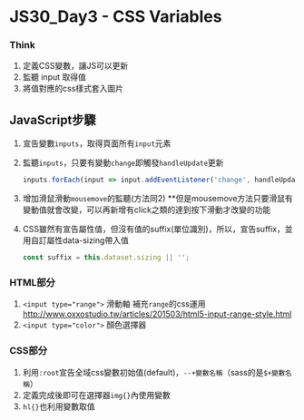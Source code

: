 # JS30_Day3 - CSS Variables

### Think

1. 定義CSS變數，讓JS可以更新
2. 監聽 input 取得值
3. 將值對應的css樣式套入圖片

## **JavaScript步驟**
1. 宣告變數`inputs`，取得頁面所有`input`元素
2. 監聽`inputs`，只要有變動`change`即觸發`handleUpdate`更新
    ```js
    inputs.forEach(input => input.addEventListener('change', handleUpdate));
    ```
3. 增加滑鼠滑動`mousemove`的監聽(方法同2)
**但是mousemove方法只要滑鼠有變動值就會改變，可以再新增有click之類的達到按下滑動才改變的功能

4. CSS雖然有宣告屬性值，但沒有值的suffix(單位識別)，所以，宣告suffix，並用自訂屬性data-sizing帶入值
    ```js
    const suffix = this.dataset.sizing || '';
    ```
### HTML部分
1. `<input type="range">` 滑動軸
  補充`range`的css運用
  http://www.oxxostudio.tw/articles/201503/html5-input-range-style.html
2. `<input type="color">` 顏色選擇器

### CSS部分
1. 利用`:root`宣告全域css變數初始值(default)，`--+變數名稱`（sass的是`$+變數名稱`）
2. 定義完成後即可在選擇器`img{}`內使用變數
3. `hl{}`也利用變數取值

